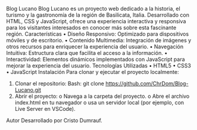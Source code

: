 Blog Lucano
Blog Lucano es un proyecto web dedicado a la historia, el turismo y la gastronomía de la región de Basilicata, Italia. Desarrollado con HTML, CSS y JavaScript, 
ofrece una experiencia interactiva y responsiva para los visitantes interesados en conocer más sobre esta fascinante región.
Características
•	Diseño Responsivo: Optimizado para dispositivos móviles y de escritorio.
•	Contenido Multimedia: Integración de imágenes y otros recursos para enriquecer la experiencia del usuario.
•	Navegación Intuitiva: Estructura clara que facilita el acceso a la información.
•	Interactividad: Elementos dinámicos implementados con JavaScript para mejorar la experiencia del usuario.
Tecnologías Utilizadas
•	HTML5
•	CSS3
•	JavaScript
Instalación
Para clonar y ejecutar el proyecto localmente:
1.	Clonar el repositorio:
Bash:
git clone https://github.com/ChrDom/Blog-Lucano.git
2.	Abrir el proyecto:
o	Navega a la carpeta del proyecto.
o	Abre el archivo index.html en tu navegador o usa un servidor local (por ejemplo, con Live Server en VSCode).

Autor
Desarrollado por Cristo Dumrauf.

